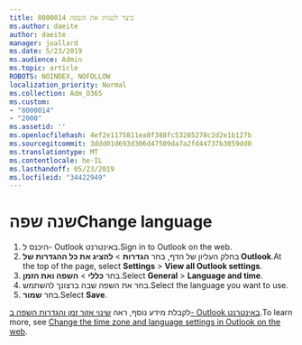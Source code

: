 ```yaml
---
title: 8000014 כיצד לשנות את השפה
ms.author: daeite
author: daeite
manager: joallard
ms.date: 5/23/2019
ms.audience: Admin
ms.topic: article
ROBOTS: NOINDEX, NOFOLLOW
localization_priority: Normal
ms.collection: Adm_O365
ms.custom:
- "8000014"
- "2000"
ms.assetid: ''
ms.openlocfilehash: 4ef2e1175811ea8f388fc53205278c2d2e1b127b
ms.sourcegitcommit: 3ddd01d693d306d47509da7a2fd44737b3059dd0
ms.translationtype: MT
ms.contentlocale: he-IL
ms.lasthandoff: 05/23/2019
ms.locfileid: "34422949"
---
```

# <a name="change-language"></a><span data-ttu-id="1df4d-102">שנה שפה</span><span class="sxs-lookup"><span data-stu-id="1df4d-102">Change language</span></span>

1.    <span data-ttu-id="1df4d-103">היכנס ל- Outlook באינטרנט.</span><span class="sxs-lookup"><span data-stu-id="1df4d-103">Sign in to Outlook on the web.</span></span>
2. <span data-ttu-id="1df4d-104">בחלק העליון של הדף, בחר **הגדרות** > **להציג את כל ההגדרות של Outlook**.</span><span class="sxs-lookup"><span data-stu-id="1df4d-104">At the top of the page, select **Settings** > **View all Outlook settings**.</span></span>
3. <span data-ttu-id="1df4d-105">בחר **כללי** > **השפה ואת הזמן**.</span><span class="sxs-lookup"><span data-stu-id="1df4d-105">Select **General** > **Language and time**.</span></span>
4. <span data-ttu-id="1df4d-106">בחר את השפה שבה ברצונך להשתמש.</span><span class="sxs-lookup"><span data-stu-id="1df4d-106">Select the language you want to use.</span></span>
5. <span data-ttu-id="1df4d-107">בחר **שמור**.</span><span class="sxs-lookup"><span data-stu-id="1df4d-107">Select **Save**.</span></span>
 
<span data-ttu-id="1df4d-108">לקבלת מידע נוסף, ראה [שינוי אזור זמן והגדרות השפה ב- Outlook באינטרנט](https://support.office.com/article/65239869-12e7-4a9d-bca1-76b0ad7ce273).</span><span class="sxs-lookup"><span data-stu-id="1df4d-108">To learn more, see [Change the time zone and language settings in Outlook on the web](https://support.office.com/article/65239869-12e7-4a9d-bca1-76b0ad7ce273).</span></span>

